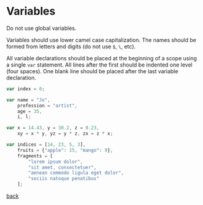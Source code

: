 # Variables

Do not use global variables.

Variables should use lower camel case capitalization.
The names should be formed from letters and digits (do not use `$`, `\`, etc).

All variable declarations should be placed at the beginning of a scope using a single `var` statement.
All lines after the first should be indented one level (four spaces).
One blank line should be placed after the last variable declaration.

```javascript
var index = 0;
```
```javascript
var name = "Jo",
    profession = "artist",
    age = 35,
    i, l;
```
```javascript
var x = 14.43, y = 30.2, z = 0.23,
    xy = x * y, yz = y * z, zx = z * x;
```
```javascript
var indices = [14, 23, 5, 3],
    fruits = {"apple": 15, "mango": 9},
    fragments = [
        "lorem ipsum dolor",
        "sit amet, consectetuer",
        "aenean commodo ligula eget dolor",
        "sociis natoque penatibus"
    ];
```

[back](readme.html)